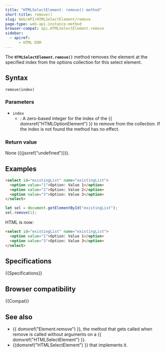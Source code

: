 ```yaml
---
title: "HTMLSelectElement: remove() method"
short-title: remove()
slug: Web/API/HTMLSelectElement/remove
page-type: web-api-instance-method
browser-compat: api.HTMLSelectElement.remove
sidebar:
  - apiref:
      - HTML DOM
---
```


The **`HTMLSelectElement.remove()`** method removes the element
at the specified index from the options collection for this select element.

## Syntax

```js-nolint
remove(index)
```

### Parameters

- `index`
  - : A zero-based integer for the index of the {{ domxref("HTMLOptionElement") }}
    to remove from the collection. If the index is not found the method has no effect.

### Return value

None ({{jsxref("undefined")}}).

## Examples

```html
<select id="existingList" name="existingList">
  <option value="1">Option: Value 1</option>
  <option value="2">Option: Value 2</option>
  <option value="3">Option: Value 3</option>
</select>
```

```js
let sel = document.getElementById("existingList");
sel.remove(1);
```

HTML is now:

```html
<select id="existingList" name="existingList">
  <option value="1">Option: Value 1</option>
  <option value="3">Option: Value 3</option>
</select>
```

## Specifications

{{Specifications}}

## Browser compatibility

{{Compat}}

## See also

- {{ domxref("Element.remove") }}, the method that gets called when remove is called
  without arguments on a {{ domxref("HTMLSelectElement") }}.
- {{domxref("HTMLSelectElement") }} that implements it.
